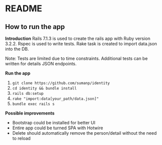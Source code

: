 # README

## How to run the app
**Introduction**
Rails 7.1.3 is used to create the rails app with Ruby version 3.2.2.
Rspec is used to write tests. Rake task is created to import data.json into the DB. 

Note: Tests are limited due to time constraints. Additional tests can be written for details JSON endpoints.

**Run the app**
1. `git clone https://github.com/sumanp/identity`
2. `cd identity && bundle install`
3. `rails db:setup`
4. `rake "import:data[your_path/data.json]"`
5. `bundle exec rails s`

**Possible improvements**
- Bootstrap could be installed for better UI
- Entire app could be turned SPA with Hotwire
- Delete should automatically remove the person/detail without the need to reload